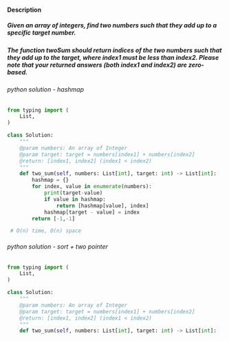 #### Description
##### Given an array of integers, find two numbers such that they add up to a specific target number.
##### The function twoSum should return indices of the two numbers such that they add up to the target, where index1 must be less than index2. Please note that your returned answers (both index1 and index2) are zero-based.

###### python solution - hashmap
```python
from typing import (
    List,
)

class Solution:
    """
    @param numbers: An array of Integer
    @param target: target = numbers[index1] + numbers[index2]
    @return: [index1, index2] (index1 < index2)
    """
    def two_sum(self, numbers: List[int], target: int) -> List[int]:
        hashmap = {}
        for index, value in enumerate(numbers):
            print(target-value)
            if value in hashmap:   
                return [hashmap[value], index]
            hashmap[target - value] = index
        return [-1,-1]

 # O(n) time, O(n) space   

```

###### python solution - sort + two pointer
```python
from typing import (
    List,
)

class Solution:
    """
    @param numbers: An array of Integer
    @param target: target = numbers[index1] + numbers[index2]
    @return: [index1, index2] (index1 < index2)
    """
    def two_sum(self, numbers: List[int], target: int) -> List[int]:
 

```

